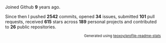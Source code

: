 Joined Github **9** years ago.

Since then I pushed **2542** commits, opened **34** issues, submitted **101** pull requests, received **615** stars across **189** personal projects and contributed to **26** public repositories.

<p align="right"><sub>Generated using <a href="https://github.com/marketplace/actions/profile-readme-stats">teoxoy/profile-readme-stats</a></sub></p>

